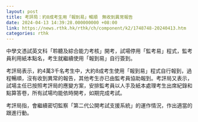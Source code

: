 ```yaml
---
layout: post
title: 考評局：約8成考生用「報到易」暢順　無收到異常報告　
date: 2024-04-13 14:39:28.000000000 +08:00
link: https://news.rthk.hk/rthk/ch/component/k2/1748748-20240413.htm
categories: rthk
---
```


中學文憑試英文科「聆聽及綜合能力考核」開考，試場停用「監考易」程式，監考員利用紙本點名，考生就繼續使用「報到易」自行簽到。

考評局表示，約4萬3千名考生中，大約8成考生使用「報到易」程式自行報到，過程暢順，沒有收到異常的報告，其他考生亦已由監考員協助報到。考評局又表示，試場主任已按照考評局的應變方案，安排監考員以人手及紙本處理考生出席紀錄和點算答卷，所有試場均能依時開考，如期完成考試。

考評局指，會繼續密切監察「第二代公開考試支援系統」的運作情況，作出適當的跟進行動。
